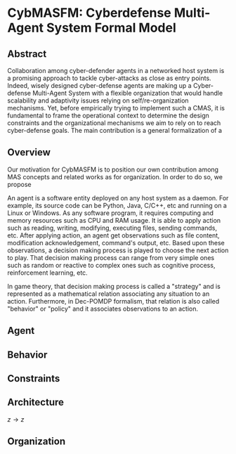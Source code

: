 # CybMASFM: Cyberdefense Multi-Agent System Formal Model

## Abstract
Collaboration among cyber-defender agents in a networked host system is a promising approach to tackle cyber-attacks as close as entry points. Indeed, wisely designed cyber-defense agents are making up a Cyber-defense Multi-Agent System with a flexible organization that would handle scalability and adaptivity issues relying on self/re-organization mechanisms. Yet, before empirically trying to implement such a CMAS, it is fundamental to frame the operational context to determine the design constraints and the organizational mechanisms we aim to rely on to reach cyber-defense goals. The main contribution is a general formalization of a 

## Overview

Our motivation for CybMASFM is to position our own contribution among MAS concepts and related works as for organization. In order to do so, we propose 

An agent is a software entity deployed on any host system as a daemon.
For example, its source code can be Python, Java, C/C++, etc and running on a Linux or Windows.
As any software program, it requires computing and memory resources such as CPU and RAM usage.
It is able to apply action such as reading, writing, modifying, executing files, sending commands, etc.
After applying action, an agent get observations such as file content, modification acknowledgement, command's output, etc.
Based upon these observations, a decision making process is played to choose the next action to play. That decision making process can range from very simple ones such as random or reactive to complex ones such as cognitive process, reinforcement learning, etc.

In game theory, that decision making process is called a "strategy" and is represented as a mathematical relation associating any situation to an action.
Furthermore, in Dec-POMDP formalism, that relation is also called "behavior" or "policy" and it associates observations to an action.

## Agent

## Behavior


## Constraints


## Architecture

$z \rightarrow z$

## Organization
